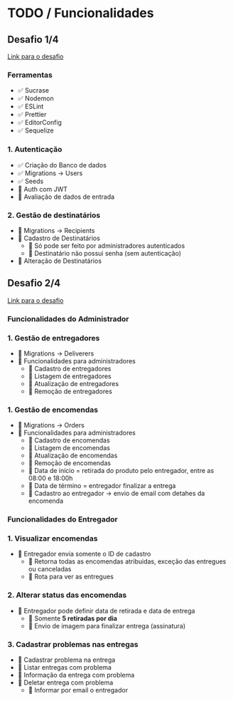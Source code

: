 # TODO / Funcionalidades

## Desafio 1/4

[Link para o desafio](https://github.com/Rocketseat/bootcamp-gostack-desafio-02/blob/master/README.md)

### Ferramentas

- ✅ Sucrase
- ✅ Nodemon
- ✅ ESLint
- ✅ Prettier
- ✅ EditorConfig
- ✅ Sequelize

### 1. Autenticação

- ✅ Criação do Banco de dados
- ✅ Migrations -> Users
- ✅ Seeds
- 🔲 Auth com JWT
- 🔲 Avaliação de dados de entrada

### 2. Gestão de destinatários

- 🔲 Migrations -> Recipients
- 🔲 Cadastro de Destinatários
	- 🔲 Só pode ser feito por administradores autenticados
	- 🔲 Destinatário não possui senha (sem autenticação)
- 🔲 Alteração de Destinatários


## Desafio 2/4

[Link para o desafio](https://github.com/Rocketseat/bootcamp-gostack-desafio-03/blob/master/README.md)

### Funcionalidades do Administrador

### 1. Gestão de entregadores

- 🔲 Migrations -> Deliverers
- 🔲 Funcionalidades para administradores
	- 🔲 Cadastro de entregadores
	- 🔲 Listagem de entregadores
	- 🔲 Atualização de entregadores
	- 🔲 Remoção de entregadores

### 1. Gestão de encomendas

- 🔲 Migrations -> Orders
- 🔲 Funcionalidades para administradores
	- 🔲 Cadastro de encomendas
	- 🔲 Listagem de encomendas
	- 🔲 Atualização de encomendas
	- 🔲 Remoção de encomendas
	- 🔲 Data de início = retirada do produto pelo entregador, entre as 08:00 e 18:00h
	- 🔲 Data de término = entregador finalizar a entrega
	- 🔲 Cadastro ao entregador -> envio de email com detahes da encomenda

### Funcionalidades do Entregador

### 1. Visualizar encomendas

- 🔲 Entregador envia somente o ID de cadastro
	- 🔲 Retorna todas as encomendas atribuidas, exceção das entregues ou canceladas
	- 🔲 Rota para ver as entregues

### 2. Alterar status das encomendas

- 🔲 Entregador pode definir data de retirada e data de entrega
	- 🔲 Somente **5 retiradas por dia**
	- 🔲 Envio de imagem para finalizar entrega (assinatura)

### 3. Cadastrar problemas nas entregas

- 🔲 Cadastrar problema na entrega
- 🔲 Listar entregas com problema
- 🔲 Informação da entrega com problema
- 🔲 Deletar entrega com problema
	- 🔲 Informar por email o entregador
